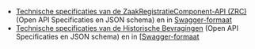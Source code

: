 * [Technische specificaties van de ZaakRegistratieComponent-API (ZRC)](https://github.com/JohanBoer/Test/Tree/master/Specificatie/zrc/openapi.yaml) (Open API Specificaties en JSON schema) en in [Swagger-formaat](https://petstore.swagger.io/?url=https://raw.githubusercontent.com/JohanBoer/test/tree/master/Specificatie/zrc/openapi.yaml)
* [Technische specificaties van de Historische Bevragingen](https://raw.githubusercontent.com/VNG-Realisatie/Bevragingen-ingeschreven-personen/tree/master/api-specificatie/Bevraging-Historie) (Open API Specificaties en JSON schema) en in [[Swagger-formaat](https://petstore.swagger.io/?url=https://raw.githubusercontent.com/VNG-Realisatie/Bevragingen-ingeschreven-personen/master/api-specificatie/Bevraging-Historie/openapi.yaml)
